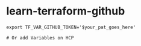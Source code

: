 # learn-terraform-github

```shell
export TF_VAR_GITHUB_TOKEN='$your_pat_goes_here'

# Or add Variables on HCP
```
